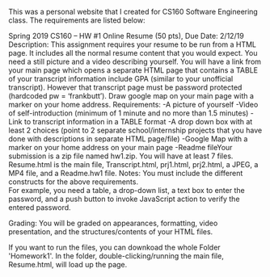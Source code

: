 This was a personal website that I created for CS160 Software Engineering class. The requirements
are listed below:

Spring 2019 CS160 – HW #1 Online Resume (50 pts), Due Date: 2/12/19 Description: This assignment requires your resume to be run from a HTML page.  It includes all the normal resume content that you would expect.  You need a still picture and a video describing yourself.  You will have a link from your main page which opens a separate HTML page that contains a TABLE of your transcript information include GPA (similar to your unofficial transcript).  However that transcript page must be password protected (hardcoded pw = ‘frankbutt’).  Draw google map on your main page with a marker on your home address.
Requirements:
-A picture of yourself
-Video of self-introduction (minimum of 1 minute and no more than 1.5 minutes)
-Link to transcript information in a TABLE format
-A drop down box with at least 2 choices (point to 2 separate school/internship projects that you have done with descriptions in separate HTML page/file)
-Google Map with a marker on your home address on your main page
-Readme fileYour submission is a zip file named hw1.zip. 
 You will have at least 7 files.  
 Resume.html is the main file, Transcript.html, prj1.html, prj2.html, a JPEG, a MP4 file, and a Readme.hw1 file. 
 Notes: You must include the different constructs for the above requirements.  
 For example, you need a table, a drop-down list, a text box to enter the password, and 
 a push button to invoke JavaScript action to verify the entered password.
 
 Grading: You will be graded on appearances, formatting, video presentation, 
 and the structures/contents of your HTML files.

 If you want to run the files, you can downkoad the whole Folder 'Homework1'. In the
 folder, double-clicking/running the main file, Resume.html, will load up the page.